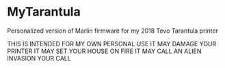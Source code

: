 # MyTarantula
Personalized version of Marlin firmware for my 2018 Tevo Tarantula printer

THIS IS INTENDED FOR MY OWN PERSONAL USE
IT MAY DAMAGE YOUR PRINTER
IT MAY SET YOUR HOUSE ON FIRE
IT MAY CALL AN ALIEN INVASION
YOUR CALL

